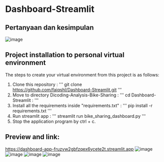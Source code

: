 # Dashboard-Streamlit

## Pertanyaan dan kesimpulan
![image](https://github.com/faiqshl/Dashboard-Streamlit/assets/76896245/6394d966-84f8-4e86-9f58-020e68c86eb5)

## Project installation to personal virtual environment
The steps to create your virtual environment from this project is as follows:
1. Clone this repository :
'''
git clone https://github.com/faiqshl/Dashboard-Streamlit.git
'''
2. Move to directory Dicoding-Analysis-Bike-Sharing :
'''
cd Dashboard-Streamlit :
'''
3. Install all the requirements inside "requirements.txt" :
'''
pip install -r requirements.txt
'''
4. Run streamlit app :
'''
streamlit run bike_sharing_dashboard.py
'''
5. Stop the application program by ctrl + c.

## Preview and link:
https://dashboard-app-fruzvw2gbfzqex6ycete2t.streamlit.app
![image](https://github.com/faiqshl/Dashboard-Streamlit/assets/76896245/4c7e93fb-007a-4f5b-bbb8-987c31d7581c)
![image](https://github.com/faiqshl/Dashboard-Streamlit/assets/76896245/a6e6c038-4bbc-4c0b-ae38-871f25df9a9e)
![image](https://github.com/faiqshl/Dashboard-Streamlit/assets/76896245/f0da5654-006f-4cbd-b84e-74dcdeeb4b34)
![image](https://github.com/faiqshl/Dashboard-Streamlit/assets/76896245/c6cd1199-0317-47c8-b93c-12cdebff243f)
